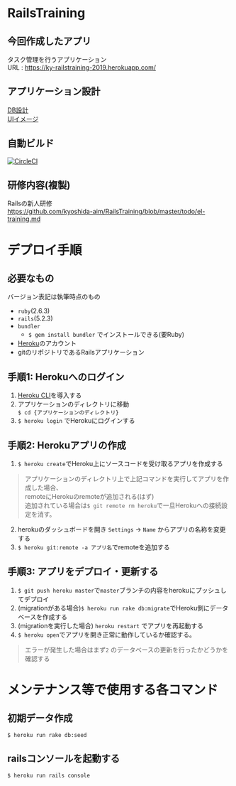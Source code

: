 # RailsTraining

## 今回作成したアプリ
タスク管理を行うアプリケーション  
URL : https://ky-railstraining-2019.herokuapp.com/

## アプリケーション設計
[DB設計](https://github.com/kyoshida-aim/RailsTraining/issues/1)  
[UIイメージ](https://github.com/kyoshida-aim/RailsTraining/issues/2)  

## 自動ビルド
[![CircleCI](https://circleci.com/gh/kyoshida-aim/RailsTraining.svg?style=svg)](https://circleci.com/gh/kyoshida-aim/RailsTraining)

## 研修内容(複製)
Railsの新人研修  
https://github.com/kyoshida-aim/RailsTraining/blob/master/todo/el-training.md

# デプロイ手順
## 必要なもの
バージョン表記は執筆時点のもの
- `ruby`(2.6.3)
- `rails`(5.2.3)
- `bundler`
  - `$ gem install bundler` でインストールできる(要Ruby)
- [Heroku](https://jp.heroku.com/)のアカウント
- gitのリポジトリであるRailsアプリケーション

## 手順1: Herokuへのログイン
1. [Heroku CLI](https://devcenter.heroku.com/articles/getting-started-with-ruby#set-up)を導入する  
2. アプリケーションのディレクトリに移動  
`$ cd {アプリケーションのディレクトリ}`  
3. `$ heroku login` でHerokuにログインする

## 手順2: Herokuアプリの作成
1. `$ heroku create`でHeroku上にソースコードを受け取るアプリを作成する  
> アプリケーションのディレクトリ上で上記コマンドを実行してアプリを作成した場合、  
remoteにHerokuのremoteが追加される(はず)  
追加されている場合は`$ git remote rm heroku`で一旦Herokuへの接続設定を消す。  
2. herokuのダッシュボードを開き `Settings` → `Name` からアプリの名称を変更する  
3. `$ heroku git:remote -a アプリ名`でremoteを追加する

## 手順3: アプリをデプロイ・更新する
1. `$ git push heroku master`で`master`ブランチの内容をherokuにプッシュしてデプロイ  
2. (migrationがある場合)`$ heroku run rake db:migrate`でHeroku側にデータベースを作成する  
3. (migrationを実行した場合) `heroku restart` でアプリを再起動する
4. `$ heroku open`でアプリを開き正常に動作しているか確認する。  
> エラーが発生した場合はまず`2` のデータベースの更新を行ったかどうかを確認する

# メンテナンス等で使用する各コマンド
## 初期データ作成
`$ heroku run rake db:seed`

## railsコンソールを起動する
`$ heroku run rails console`

